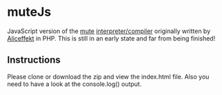 muteJs
======

JavaScript version of the [mute](http://wiki.xxiivv.com/mute) [interpreter/compiler](https://github.com/aliceffekt/mute/) originally written by [Aliceffekt](https://github.com/aliceffekt) in PHP.
This is still in an early state and far from being finished!

## Instructions
Please clone or download the zip and view the index.html file. Also you need to have a look at the console.log() output.


